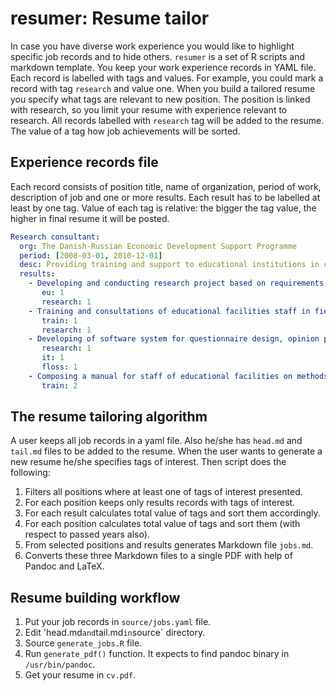 # resumer: Resume tailor

In case you have diverse work experience you would like to highlight specific job records and to hide others. `resumer` is a set of R scripts and markdown template. You keep your work experience records in YAML file. Each record is labelled with tags and values. For example, you could mark a record with tag `research` and value one. When you build a tailored resume you specify what tags are relevant to new position. The position is linked with research, so you limit your resume with experience relevant to research. All records labelled with `research` tag will be added to the resume. The value of a tag how job achievements will be sorted.

## Experience records file

Each record consists of position title, name of organization, period of work, description of job and one or more results. Each result has to be labelled at least by one tag. Value of each tag is relative: the bigger the tag value, the higher in final resume it will be posted.


```yaml
Research consultant:
  org: The Danish-Russian Economic Development Support Programme
  period: [2008-03-01, 2010-12-01]
  desc: Providing training and support to educational institutions in conducting market research 
  results:
    - Developing and conducting research project based on requirements of Danish International Development Agency:
       eu: 1
       research: 1
    - Training and consultations of educational facilities staff in field of sociological and marketing research:
       train: 1
       research: 1
    - Developing of software system for questionnaire design, opinion poll data input and computing of descriptive statistics (based on LimeSurvey and queXML):
       research: 1
       it: 1
       floss: 1
    - Composing a manual for staff of educational facilities on methods of sociological research and using of developed system:
       train: 2
```

## The resume tailoring algorithm

A user keeps all job records in a yaml file. Also he/she has `head.md` and `tail.md` files to be added to the resume. When the user wants to generate a new resume he/she specifies tags of interest. Then script does the following:

1. Filters all positions where at least one of tags of interest presented.
2. For each position keeps only results records with tags of interest.
3. For each result calculates total value of tags and sort them accordingly. 
4. For each position calculates total value of tags and sort them (with respect to passed years also).
5. From selected positions and results generates Markdown file `jobs.md`.
6. Converts these three Markdown files to a single PDF with help of Pandoc and LaTeX.

## Resume building workflow

1. Put your job records in `source/jobs.yaml` file.
2. Edit 'head.md` and `tail.md` in `source` directory.
3. Source `generate_jobs.R` file.
3. Run `generate_pdf()` function. It expects to find pandoc binary in `/usr/bin/pandoc`.
4. Get your resume in `cv.pdf`.


